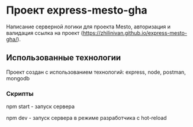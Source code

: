# Проект express-mesto-gha

Написание серверной логики для проекта Mesto, авторизация и валидация
ссылка на проект (https://zhilinivan.github.io/express-mesto-gha/).

## Использованные технологии

Проект создан с использованием технологий: express, node, postman, mongodb

### Скрипты

npm start - запуск сервера

npm dev - запуск сервера в режиме разработчика с hot-reload 
